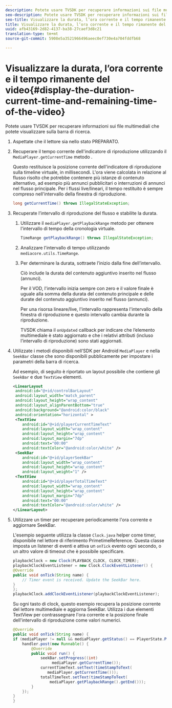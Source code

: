 ```yaml
---
description: Potete usare TVSDK per recuperare informazioni sui file multimediali che potete visualizzare sulla barra di ricerca.
seo-description: Potete usare TVSDK per recuperare informazioni sui file multimediali che potete visualizzare sulla barra di ricerca.
seo-title: Visualizzare la durata, l’ora corrente e il tempo rimanente del video
title: Visualizzare la durata, l’ora corrente e il tempo rimanente del video
uuid: afb43169-2d82-4137-ba38-27caef3d8c21
translation-type: tm+mt
source-git-commit: 5908e5a3521966496aeec0ef730e4a704fddfb68

---
```



# Visualizzare la durata, l’ora corrente e il tempo rimanente del video{#display-the-duration-current-time-and-remaining-time-of-the-video}

Potete usare TVSDK per recuperare informazioni sui file multimediali che potete visualizzare sulla barra di ricerca.

1. Aspettate che il lettore sia nello stato PREPARATO.
1. Recuperare il tempo corrente dell&#39;indicatore di riproduzione utilizzando il `MediaPlayer.getCurrentTime` metodo .

   Questo restituisce la posizione corrente dell&#39;indicatore di riproduzione sulla timeline virtuale, in millisecondi. L&#39;ora viene calcolata in relazione al flusso risolto che potrebbe contenere più istanze di contenuto alternativo, ad esempio più annunci pubblicitari o interruzioni di annunci nel flusso principale. Per i flussi live/lineari, il tempo restituito è sempre compreso nell&#39;intervallo della finestra di riproduzione.

   ```java
   long getCurrentTime() throws IllegalStateException;
   ```

1. Recuperate l’intervallo di riproduzione del flusso e stabilite la durata.
   1. Utilizzare il `mediaPlayer.getPlaybackRange` metodo per ottenere l&#39;intervallo di tempo della cronologia virtuale.

      ```java
      TimeRange getPlaybackRange() throws IllegalStateException;
      ```

   1. Analizzare l&#39;intervallo di tempo utilizzando `mediacore.utils.TimeRange`.
   1. Per determinare la durata, sottraete l’inizio dalla fine dell’intervallo.

      Ciò include la durata del contenuto aggiuntivo inserito nel flusso (annunci).

      Per il VOD, l&#39;intervallo inizia sempre con zero e il valore finale è uguale alla somma della durata del contenuto principale e delle durate del contenuto aggiuntivo inserito nel flusso (annunci).

      Per una risorsa lineare/live, l&#39;intervallo rappresenta l&#39;intervallo della finestra di riproduzione e questo intervallo cambia durante la riproduzione.

      TVSDK chiama il `onUpdated` callback per indicare che l’elemento multimediale è stato aggiornato e che i relativi attributi (incluso l’intervallo di riproduzione) sono stati aggiornati.

1. Utilizzate i metodi disponibili nell’SDK per Android `MediaPlayer` e nella `SeekBar` classe che sono disponibili pubblicamente per impostare i parametri della barra di ricerca.

   Ad esempio, di seguito è riportato un layout possibile che contiene gli `SeekBar` e due `TextView` elementi.

   ```xml
   <LinearLayout 
    android:id="@+id/controlBarLayout" 
    android:layout_width="match_parent" 
    android:layout_height="wrap_content" 
    android:layout_alignParentBottom="true" 
    android:background="@android:color/black" 
    android:orientation="horizontal" > 
    <TextView 
       android:id="@+id/playerCurrentTimeText" 
       android:layout_width="wrap_content" 
       android:layout_height="wrap_content" 
       android:layout_margin="7dp" 
       android:text="00:00" 
       android:textColor="@android:color/white" /> 
    <SeekBar 
       android:id="@+id/playerSeekBar" 
       android:layout_width="wrap_content" 
       android:layout_height="wrap_content" 
       android:layout_weight="1" /> 
    <TextView 
       android:id="@+id/playerTotalTimeText" 
       android:layout_width="wrap_content" 
       android:layout_height="wrap_content" 
       android:layout_margin="7dp" 
       android:text="00:00" 
       android:textColor="@android:color/white" /> 
   </LinearLayout>
   ```

1. Utilizzare un timer per recuperare periodicamente l&#39;ora corrente e aggiornare SeekBar.

   L&#39;esempio seguente utilizza la classe `Clock.java` helper come timer, disponibile nel lettore di riferimento PrimetimeReference. Questa classe imposta un listener di eventi e attiva un `onTick` evento ogni secondo, o un altro valore di timeout che è possibile specificare.

   ```java
   playbackClock = new Clock(PLAYBACK_CLOCK, CLOCK_TIMER); 
   playbackClockEventListener = new Clock.ClockEventListener() { 
   @Override 
   public void onTick(String name) { 
       // Timer event is received. Update the SeekBar here. 
   } 
   }; 
   playbackClock.addClockEventListener(playbackClockEventListener);
   ```

   Su ogni tasto di clock, questo esempio recupera la posizione corrente del lettore multimediale e aggiorna SeekBar. Utilizza i due elementi TextView per contrassegnare l&#39;ora corrente e la posizione finale dell&#39;intervallo di riproduzione come valori numerici.

   ```java
   @Override 
   public void onTick(String name) { 
   if (mediaPlayer != null && mediaPlayer.getStatus() == PlayerState.PLAYING) { 
       handler.post(new Runnable() { 
           @Override 
           public void run() { 
               seekBar.setProgress((int)  
                    mediaPlayer.getCurrentTime()); 
               currentTimeText.setText(timeStampToText( 
                  mediaPlayer.getCurrentTime())); 
               totalTimeText.setText(timeStampToText( 
                   mediaPlayer.getPlaybackRange().getEnd())); 
           } 
       }); 
   } 
   }
   ```

